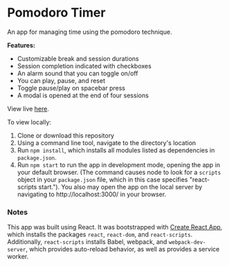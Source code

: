 Pomodoro Timer
======

An app for managing time using the pomodoro technique.

**Features:**

* Customizable break and session durations
* Session completion indicated with checkboxes
* An alarm sound that you can toggle on/off
* You can play, pause, and reset
* Toggle pause/play on spacebar press
* A modal is opened at the end of four sessions

View live [here](https://nataliecardot.com/pomodoro-timer/).

To view locally:
1. Clone or download this repository
2. Using a command line tool, navigate to the directory's location
3. Run `npm install`, which installs all modules listed as dependencies in `package.json`.
4. Run `npm start` to run the app in development mode, opening the app in your default browser. (The command causes node to look for a `scripts` object in your `package.json` file, which in this case specifies "react-scripts start."). You also may open the app on the local server by navigating to http://localhost:3000/ in your browser.

### Notes

This app was built using React. It was bootstrapped with [Create React App](https://github.com/facebook/create-react-app), which installs the packages `react`, `react-dom`, and `react-scripts`. Additionally, `react-scripts` installs Babel, webpack, and `webpack-dev-server`, which provides auto-reload behavior, as well as provides a service worker.
